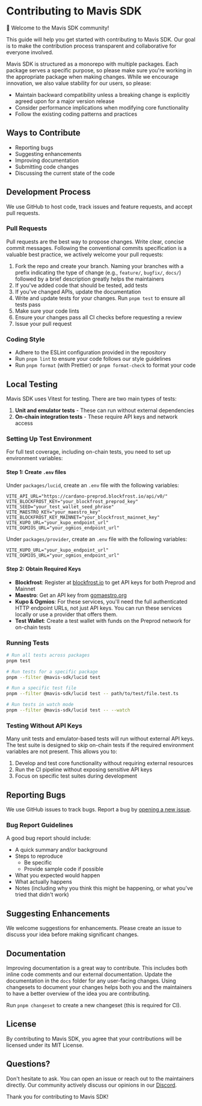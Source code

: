# Contributing to Mavis SDK

👋 Welcome to the Mavis SDK community!

This guide will help you get started with contributing to Mavis SDK. Our goal is to make the contribution process transparent and collaborative for everyone involved.

Mavis SDK is structured as a monorepo with multiple packages. Each package serves a specific purpose, so please make sure you're working in the appropriate package when making changes. While we encourage innovation, we also value stability for our users, so please:

- Maintain backward compatibility unless a breaking change is explicitly agreed upon for a major version release
- Consider performance implications when modifying core functionality
- Follow the existing coding patterns and practices

## Ways to Contribute

- Reporting bugs
- Suggesting enhancements
- Improving documentation
- Submitting code changes
- Discussing the current state of the code

## Development Process

We use GitHub to host code, track issues and feature requests, and accept pull requests.

### Pull Requests

Pull requests are the best way to propose changes. Write clear, concise commit messages. Following the conventional commits specification is a valuable best practice, we actively welcome your pull requests:

1. Fork the repo and create your branch. Naming your branches with a prefix indicating the type of change (e.g., `feature/`, `bugfix/`, `docs/`) followed by a brief description greatly helps the maintainers
2. If you've added code that should be tested, add tests
3. If you've changed APIs, update the documentation
4. Write and update tests for your changes. Run `pnpm test` to ensure all tests pass
5. Make sure your code lints
6. Ensure your changes pass all CI checks before requesting a review
7. Issue your pull request

### Coding Style

- Adhere to the ESLint configuration provided in the repository
- Run `pnpm lint` to ensure your code follows our style guidelines
- Run `pnpm format` (with Prettier) or `pnpm format-check` to format your code

## Local Testing

Mavis SDK uses Vitest for testing. There are two main types of tests:

1. **Unit and emulator tests** - These can run without external dependencies
2. **On-chain integration tests** - These require API keys and network access

### Setting Up Test Environment

For full test coverage, including on-chain tests, you need to set up environment variables:

#### Step 1: Create `.env` files

Under `packages/lucid`, create an `.env` file with the following variables:

```
VITE_API_URL="https://cardano-preprod.blockfrost.io/api/v0/"
VITE_BLOCKFROST_KEY="your_blockfrost_preprod_key"
VITE_SEED="your_test_wallet_seed_phrase"
VITE_MAESTRO_KEY="your_maestro_key"
VITE_BLOCKFROST_KEY_MAINNET="your_blockfrost_mainnet_key"
VITE_KUPO_URL="your_kupo_endpoint_url"
VITE_OGMIOS_URL="your_ogmios_endpoint_url"
```

Under `packages/provider`, create an `.env` file with the following variables:

```
VITE_KUPO_URL="your_kupo_endpoint_url"
VITE_OGMIOS_URL="your_ogmios_endpoint_url"
```

#### Step 2: Obtain Required Keys

- **Blockfrost**: Register at [blockfrost.io](https://blockfrost.io) to get API keys for both Preprod and Mainnet
- **Maestro**: Get an API key from [gomaestro.org](https://www.gomaestro.org)
- **Kupo & Ogmios**: For these services, you'll need the full authenticated HTTP endpoint URLs, not just API keys. You can run these services locally or use a provider that offers them.
- **Test Wallet**: Create a test wallet with funds on the Preprod network for on-chain tests

### Running Tests

```bash
# Run all tests across packages
pnpm test

# Run tests for a specific package
pnpm --filter @mavis-sdk/lucid test

# Run a specific test file
pnpm --filter @mavis-sdk/lucid test -- path/to/test/file.test.ts

# Run tests in watch mode
pnpm --filter @mavis-sdk/lucid test -- --watch
```

### Testing Without API Keys

Many unit tests and emulator-based tests will run without external API keys. The test suite is designed to skip on-chain tests if the required environment variables are not present. This allows you to:

1. Develop and test core functionality without requiring external resources
2. Run the CI pipeline without exposing sensitive API keys
3. Focus on specific test suites during development

## Reporting Bugs

We use GitHub issues to track bugs. Report a bug by [opening a new issue](https://github.com/Mavis2103/mavis-sdk/issues/new).

### Bug Report Guidelines

A good bug report should include:

- A quick summary and/or background
- Steps to reproduce
  - Be specific
  - Provide sample code if possible
- What you expected would happen
- What actually happens
- Notes (including why you think this might be happening, or what you've tried that didn't work)

## Suggesting Enhancements

We welcome suggestions for enhancements. Please create an issue to discuss your idea before making significant changes.

## Documentation

Improving documentation is a great way to contribute. This includes both inline code comments and our external documentation. Update the documentation in the `docs` folder for any user-facing changes. Using changesets to document your changes helps both you and the maintainers to have a better overview of the idea you are contributing.

Run `pnpm changeset` to create a new changeset (this is required for CI).

## License

By contributing to Mavis SDK, you agree that your contributions will be licensed under its MIT License.

## Questions?

Don't hesitate to ask. You can open an issue or reach out to the maintainers directly. Our community actively discuss our opinions in our [Discord](https://discord.gg/s89P9gpEff).

Thank you for contributing to Mavis SDK!
